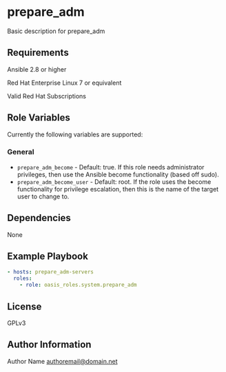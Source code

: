 prepare_adm
===========

Basic description for prepare_adm

Requirements
------------

Ansible 2.8 or higher

Red Hat Enterprise Linux 7 or equivalent

Valid Red Hat Subscriptions

Role Variables
--------------

Currently the following variables are supported:

### General

* `prepare_adm_become` - Default: true. If this role needs administrator
  privileges, then use the Ansible become functionality (based off sudo).
* `prepare_adm_become_user` - Default: root. If the role uses the become
  functionality for privilege escalation, then this is the name of the target
  user to change to.

Dependencies
------------

None

Example Playbook
----------------

```yaml
- hosts: prepare_adm-servers
  roles:
    - role: oasis_roles.system.prepare_adm
```

License
-------

GPLv3

Author Information
------------------

Author Name <authoremail@domain.net>

